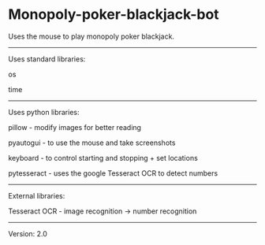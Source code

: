 # Monopoly-poker-blackjack-bot
Uses the mouse to play monopoly poker blackjack.

---------------------------------------------------------------------

Uses standard libraries:

os

time

---------------------------------------------------------------------

Uses python libraries:

pillow - modify images for better reading

pyautogui - to use the mouse and take screenshots

keyboard - to control starting and stopping + set locations

pytesseract - uses the google Tesseract OCR to detect numbers

---------------------------------------------------------------------

External libraries:

Tesseract OCR - image recognition -> number recognition

---------------------------------------------------------------------

Version: 2.0

